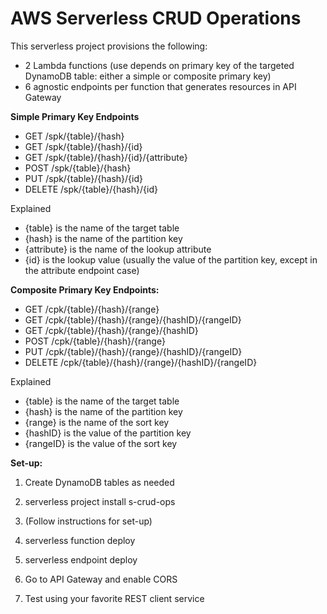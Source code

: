 # AWS Serverless CRUD Operations

This serverless project provisions the following:

- 2 Lambda functions (use depends on primary key of the targeted DynamoDB table: either a simple or composite primary key)
- 6 agnostic endpoints per function that generates resources in API Gateway


**Simple Primary Key Endpoints**
- GET /spk/{table}/{hash}
- GET /spk/{table}/{hash}/{id}
- GET /spk/{table}/{hash}/{id}/{attribute}
- POST /spk/{table}/{hash}
- PUT /spk/{table}/{hash}/{id}
- DELETE /spk/{table}/{hash}/{id}


Explained

- {table} is the name of the target table
- {hash} is the name of the partition key
- {attribute} is the name of the lookup attribute
- {id} is the lookup value (usually the value of the partition key, except in the attribute endpoint case)


**Composite Primary Key Endpoints:**
- GET /cpk/{table}/{hash}/{range}
- GET /cpk/{table}/{hash}/{range}/{hashID}/{rangeID}
- GET /cpk/{table}/{hash}/{range}/{hashID}
- POST /cpk/{table}/{hash}/{range}
- PUT /cpk/{table}/{hash}/{range}/{hashID}/{rangeID}
- DELETE /cpk/{table}/{hash}/{range}/{hashID}/{rangeID}

Explained

- {table} is the name of the target table
- {hash} is the name of the partition key
- {range} is the name of the sort key
- {hashID} is the value of the partition key
- {rangeID} is the value of the sort key


**Set-up:**
1. Create DynamoDB tables as needed
 
2. serverless project install s-crud-ops

3. (Follow instructions for set-up)

4. serverless function deploy
 
5. serverless endpoint deploy
 
6. Go to API Gateway and enable CORS

7. Test using your favorite REST client service

